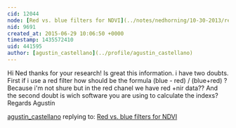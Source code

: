 ```yaml
---
cid: 12044
node: [Red vs. blue filters for NDVI](../notes/nedhorning/10-30-2013/red-vs-blue-filters-for-ndvi)
nid: 9691
created_at: 2015-06-29 10:06:50 +0000
timestamp: 1435572410
uid: 441595
author: [agustin_castellano](../profile/agustin_castellano)
---
```


Hi Ned
thanks for your research! Is great this information.
i have two doubts. First if i use a red filter how should be the formula  (blue - red) / (blue+red) ? Because i'm not shure but in the red chanel we have red +nir data??
And the second doubt is wich software you are using to calculate the indexs?
Regards 
Agustín 

[agustin_castellano](../profile/agustin_castellano) replying to: [Red vs. blue filters for NDVI](../notes/nedhorning/10-30-2013/red-vs-blue-filters-for-ndvi)

